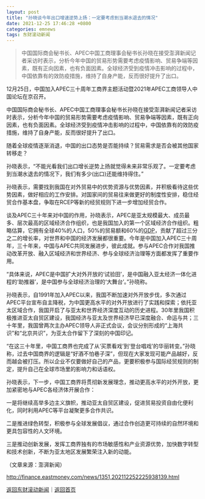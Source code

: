 ```yaml
---
layout: post
title: "孙晓谈今年出口增速逆势上扬：一定要考虑到当潮水退去的情况"
date: 2021-12-25 17:46:28 +0800
categories: emnews
tags: 东财滚动新闻
---
```

> 中国国际商会秘书长、APEC中国工商理事会秘书长孙晓在接受澎湃新闻记者采访时表示，分析今年中国的贸易形势需要考虑疫情影响、贸易争端等因素，既有正向因素，也有负面因素。全球经济受到疫情冲击影响的过程中，中国依靠有的效防疫措施，维持了自身产能，反而很好提升了出口。

<p> 12月25日，中国加入APEC三十周年工商界主题活动暨2021年APEC工商领导人中国论坛在京召开。</p>
 <p>中国国际商会秘书长、APEC中国工商理事会秘书长孙晓在接受澎湃新闻记者采访时表示，分析今年中国的贸易形势需要考虑疫情影响、贸易争端等因素，既有正向因素，也有负面因素。全球经济受到疫情冲击影响的过程中，中国依靠有的效防疫措施，维持了自身产能，反而很好提升了出口。</p>
 <p>随着全球疫情逐渐消退，中国的出口态势是否能持续？贸易需求是否会被其他国家转移走？</p>
 <p>孙晓表示，“不能光看我们出口增长逆势上扬就觉得未来非常乐观了。一定要考虑到当潮水退去的情况下，我们有多少(出口)还能维持得住。”</p>
 <p>孙晓表示，需要找到我国在对外贸易中的优势资源与优势因素，并积极看待这些优势因素，做好相应的工作安排。对国家间的贸易往来做更好的制度性安排，稳住经贸合作基本盘，争取在RCEP等新的经贸规则下进一步增加经贸合作。</p>
 <p>谈及APEC三十年来对中国的作用，孙晓表示，APEC是亚太规模最大、成员最多、层次最高的区域经济合作组织，也是我国加入的第一个区域经济合作组织。粗略估算，它拥有全球40%的人口，50%的贸易额和60%的<span id="Info.342"><a href="http://data.eastmoney.com/cjsj/gdp.html" class="infokey">GDP</a></span>，贡献了超过三分之二的增长率，对世界和中国的经济发展都很重要。今年是中国加入APEC三十周年，三十年来，中国与APEC共同发展进步，彼此成就。参与APEC合作对我国推动改革开放、融入区域经济和世界经济、参与全球经济治理等方面都发挥了重要作用。</p>
 <p>“具体来说，APEC是中国扩大对外开放的‘试验田’，是中国融入亚太经济一体化进程的‘助推器’，是中国参与全球经济治理的‘大舞台’。”孙晓称。</p>
 <p>孙晓表示，自1991年加入APEC以来，我国不断加速对外开放步伐，多次通过APEC平台宣布自主降税，为中国更高水平的对外开放进行了实践和探索；依托亚太区域合作，我国开启了与亚太和世界经济深度互动的历史进程。30年里我国积极推进亚太自贸区建设，我国经济与亚太及世界经济早已深度融合、命运与共；三十年里，我国曾两次主办APEC领导人非正式会议，会议分别形成的“上海共识”和“北京共识”，为亚太合作留下了深刻的中国印记。</p>
 <p>“在这三十年里，中国工商界也完成了从‘买票看戏’到‘登台唱戏’的华丽转变。”孙晓称，过去中国商界的逻辑是“好酒不怕巷子深”，但现在大家发现可能产品越好，反而越会被打压。所以企业不仅要做好自己的产品，更要积极参与国际经贸规则的制定，提升自己在全球市场里的影响力和话语权。</p>
 <p>孙晓表示，下一步，中国工商界将贯彻新发展理念，推动更高水平的对外开放，更加紧密地与APEC各经济体开展合作：</p>
 <p>一是将继续高举多边主义旗帜，推动亚太自贸区建设，促进贸易投资自由化便利化，同时利用APEC等平台凝聚更多合作共识。</p>
 <p>二是推进绿色转型，积极参与全球发展倡议，通过合作创造更可持续的自然环境和更具包容性的人文环境。</p>
 <p>三是推动创新发展，发挥工商界独有的市场敏感性和产业资源优势，加快数字转型和技术创新，不断为亚太地区发展繁荣注入新的动能。</p><p class="em_media">（文章来源：澎湃新闻）</p>

<http://finance.eastmoney.com/news/1351,202112252225938139.html>

[返回东财滚动新闻](//finews.withounder.com/emnews/)｜[返回首页](//finews.withounder.com/)